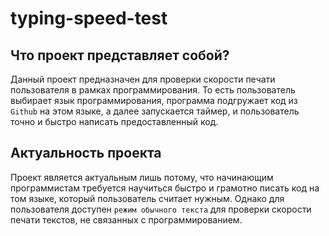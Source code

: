 # typing-speed-test
## Что проект представляет собой?
Данный проект предназначен для проверки скорости печати пользователя в рамках программирования.
То есть пользователь выбирает язык программирования, программа подгружает код из `Github` на этом языке, а далее запускается таймер, и пользователь точно и быстро написать предоставленный код.
## Актуальность проекта
Проект является актуальным лишь потому, что начинающим программистам требуется научиться быстро и грамотно писать код на том языке, который пользователь считает нужным.
Однако для пользователя доступен `режим обычного текста` для проверки скорости печати текстов, не связанных с программированием.
